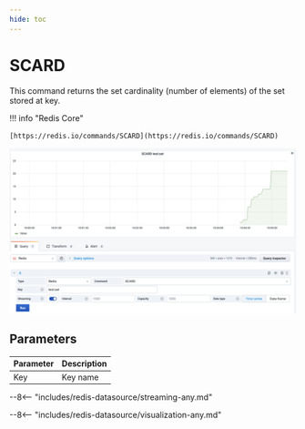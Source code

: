 ```yaml
---
hide: toc
---
```


# SCARD

This command returns the set cardinality (number of elements) of the set stored at key.

!!! info "Redis Core"

    [https://redis.io/commands/SCARD](https://redis.io/commands/SCARD)

![SCARD](../../images/redis-datasource/commands/scard.png)

## Parameters

| Parameter | Description |
| --------- | ----------- |
| Key       | Key name    |

--8<-- "includes/redis-datasource/streaming-any.md"

--8<-- "includes/redis-datasource/visualization-any.md"
